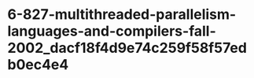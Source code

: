 # 6-827-multithreaded-parallelism-languages-and-compilers-fall-2002_dacf18f4d9e74c259f58f57edb0ec4e4